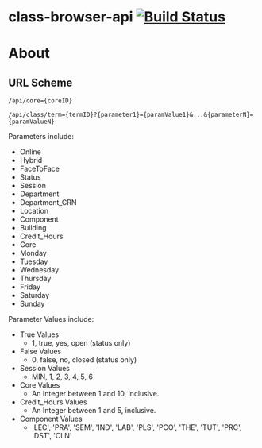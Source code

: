 # class-browser-api [![Build Status](https://travis-ci.org/robert-vo/class-browser-api.svg?branch=master)](https://travis-ci.org/robert-vo/class-browser-api)

# About

## URL Scheme
```
/api/core={coreID}
```

```
/api/class/term={termID}?{parameter1}={paramValue1}&...&{parameterN}={paramValueN}
```

Parameters include:
  * Online
  * Hybrid
  * FaceToFace
  * Status
  * Session
  * Department
  * Department_CRN
  * Location
  * Component
  * Building
  * Credit_Hours
  * Core
  * Monday
  * Tuesday
  * Wednesday
  * Thursday
  * Friday
  * Saturday
  * Sunday

Parameter Values include: 
  * True Values
    * 1, true, yes, open (status only)
  * False Values
    * 0, false, no, closed (status only)
  * Session Values
    * MIN, 1, 2, 3, 4, 5, 6
  * Core Values
    * An Integer between 1 and 10, inclusive.
  * Credit_Hours Values
    * An Integer between 1 and 5, inclusive.
  * Component Values
    * 'LEC', 'PRA', 'SEM', 'IND', 'LAB', 'PLS', 'PCO', 'THE', 'TUT', 'PRC', 'DST', 'CLN'
